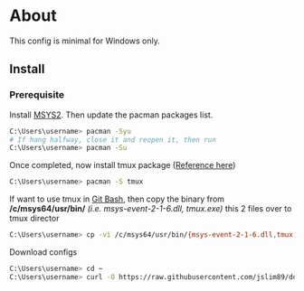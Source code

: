 # About

This config is minimal for Windows only.

## Install

### Prerequisite

Install [MSYS2](https://www.msys2.org/). Then update the pacman packages list.

```sh
C:\Users\username> pacman -Syu
# If hang halfway, close it and reopen it, then run
C:\Users\username> pacman -Su
```

Once completed, now install tmux package ([Reference here](https://blog.pjsen.eu/?p=440))

```sh
C:\Users\username> pacman -S tmux
```

If want to use tmux in [Git Bash](https://git-scm.com/download/win), then copy the binary from **/c/msys64/usr/bin/** _(i.e. msys-event-2-1-6.dll, tmux.exe)_ this 2 files over to tmux director

```sh
C:\Users\username> cp -vi /c/msys64/usr/bin/{msys-event-2-1-6.dll,tmux.exe} /c/Users/username/AppData/Local/Programs/Git/usr/bin/
```

Download configs

```sh
C:\Users\username> cd ~
C:\Users\username> curl -O https://raw.githubusercontent.com/jslim89/dotfiles/windows/{.vimrc,.tmux.conf}
```

